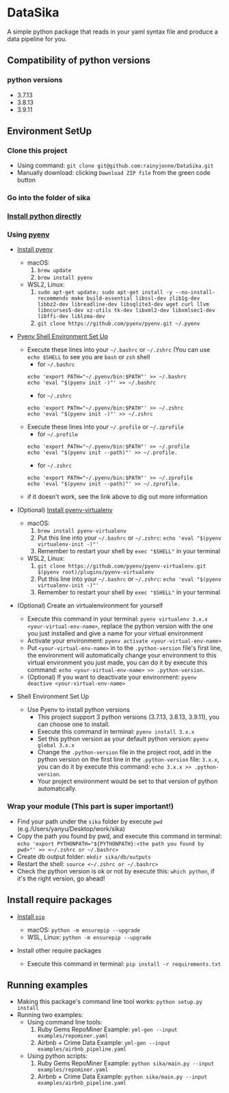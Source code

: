 # DataSika 
A simple python package that reads in your yaml syntax file and produce a data pipeline for you.
## Compatibility of python versions
### python versions
- 3.7.13
- 3.8.13
- 3.9.11
## Environment SetUp
### Clone this project
- Using command: `git clone git@github.com:rainyjonne/DataSika.git`
- Manually download: clicking `Download ZIP file` from the green code button 
### Go into the folder of sika
### [Install python directly](https://www.python.org/downloads/)

### Using [pyenv](https://github.com/pyenv/pyenv)
- [Install pyenv](https://github.com/pyenv/pyenv#installation)
  - macOS: 
	1. `brew update`
	2. `brew install pyenv`
  - WSL2, Linux:
	1. `sudo apt-get update; sudo apt-get install -y --no-install-recommends make build-essential libssl-dev zlib1g-dev libbz2-dev libreadline-dev libsqlite3-dev wget curl llvm libncurses5-dev xz-utils tk-dev libxml2-dev libxmlsec1-dev libffi-dev liblzma-dev`
	2. `git clone https://github.com/pyenv/pyenv.git ~/.pyenv`

- [Pyenv Shell Environment Set Up](https://github.com/pyenv/pyenv#set-up-your-shell-environment-for-pyenv)
  - Execute these lines into your `~/.bashrc` or `~/.zshrc` (You can use `echo $SHELL` to see you are `bash` or `zsh` shell
    - for `~/.bashrc`
	```
	echo 'export PATH="~/.pyenv/bin:$PATH"' >> ~/.bashrc 
	echo 'eval "$(pyenv init -)"' >> ~/.bashrc 
  	```
    - for `~/.zshrc`
	```
	echo 'export PATH="~/.pyenv/bin:$PATH"' >> ~/.zshrc 
	echo 'eval "$(pyenv init -)"' >> ~/.zshrc 
  	```
  - Execute these lines into your `~/.profile` or `~/.zprofile` 
    - for `~/.profile`
	```
	echo 'export PATH="~/.pyenv/bin:$PATH"' >> ~/.profile 
	echo 'eval "$(pyenv init --path)"' >> ~/.profile.
  	```
    - for `~/.zshrc`
	```
	echo 'export PATH="~/.pyenv/bin:$PATH"' >> ~/.zprofile 
	echo 'eval "$(pyenv init --path)"' >> ~/.zprofile.
  	```
  - if it doesn't work, see the link above to dig out more information

- (Optional) [Install pyenv-virtualenv](https://github.com/pyenv/pyenv-virtualenv)
  - macOS:
	1. `brew install pyenv-virtualenv`
	2. Put this line into your `~/.bashrc` or `~/.zshrc`: `echo 'eval "$(pyenv virtualenv-init -)"'`
	3. Remember to restart your shell by `exec "$SHELL"` in your terminal 
  - WSL2, Linux:
	1. `git clone https://github.com/pyenv/pyenv-virtualenv.git $(pyenv root)/plugins/pyenv-virtualenv`
	2. Put this line into your `~/.bashrc` or `~/.zshrc`: `echo 'eval "$(pyenv virtualenv-init -)"'` 
	3. Remember to restart your shell by `exec "$SHELL"` in your terminal 

- (Optional) Create an virtualenvironment for yourself
  - Execute this command in your terminal: `pyenv virtualenv 3.x.x <your-virtual-env-name>`, replace the python version with the one you just installed and give a name for your virtual environment
  - Activate your environment: `pyenv activate <your-virtual-env-name>`
  - Put `<your-virtual-env-name>` in to the `.python-version` file's first line, the environment will automatically change your environment to this virtual environment you just made, you can do it by execute this command: `echo <your-virtual-env-name> >> .python-version`. 
  - (Optional) If you want to deactivate your environment: `pyenv deactive <your-virtual-env-name>`



- Shell Environment Set Up
  - Use Pyenv to install python versions
    - This project support 3 python versions (3.7.13, 3.8.13, 3.9.11), you can choose one to install.
    - Execute this command in terminal: `pyenv install 3.x.x`
    - Set this python version as your default python version: `pyenv global 3.x.x`
    - Change the `.python-version` file in the project root, add in the python version on the first line in the `.python-version` file: `3.x.x`, you can do it by execute this command: `echo 3.x.x >> .python-version`.
    - Your project environment would be set to that version of python automatically.
###  Wrap your module **(This part is super important!)**
  - Find your path under the `sika` folder by execute `pwd` (e.g./Users/yanyu/Desktop/work/sika)
  - Copy the path you found by pwd, and execute this command in terminal: `echo 'export PYTHONPATH="${PYTHONPATH}:<the path you found by pwd>"' >> <~/.zshrc or ~/.bashrc>`
  - Create db output folder: `mkdir sika/db/outputs`
  - Restart the shell: `source <~/.zshrc or ~/.bashrc>`
  - Check the python version is ok or not by execute this: `which python`, if it's the right version, go ahead! 
  
 
## Install require packages
- [Install `pip`](https://pip.pypa.io/en/stable/installation/)
  - macOS: `python -m ensurepip --upgrade`
  - WSL, Linux: `python -m ensurepip --upgrade`

- Install other require packages
  - Execute this command in terminal: `pip install -r requirements.txt`

## Running examples
- Making this package's command line tool works: `python setup.py install`
- Running two examples:
  - Using command line tools:
    1. Ruby Gems RepoMiner Example: `yml-gen --input examples/repominer.yaml`
    2. Airbnb + Crime Data Example: `yml-gen --input examples/airbnb_pipeline.yaml`
  - Using python scripts:
    1. Ruby Gems RepoMiner Example: `python sika/main.py --input examples/repominer.yaml`
    2. Airbnb + Crime Data Example: `python sika/main.py --input examples/airbnb_pipeline.yaml`

